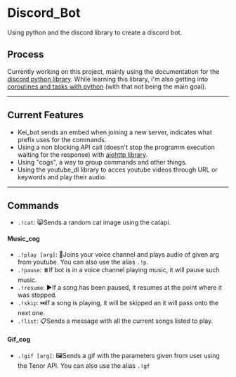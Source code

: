 # Discord_Bot
Using python and the discord library to create a discord bot.
## Process
Currently working on this project, mainly using the documentation for the [discord python library](https://discordpy.readthedocs.io/en/latest/api.html#discord.Embed.author). While learning this library, i'm also getting into [coroutines and tasks with python](https://docs.python.org/3/library/asyncio-task.html) (with that not being the main goal). 

---
## Current Features
- Kei_bot sends an embed when joining a new server, indicates what prefix uses for the commands.
- Using a non blocking API call (doesn't stop the programm execution waiting for the response) with [aiohttp library](https://docs.aiohttp.org/en/stable/).
- Using "cogs", a way to group commands and other things.
- Using the youtube_dl library to acces youtube videos through URL or keywords and play their audio.
---
## Commands
- `.!cat`: 😸Sends a random cat image using the catapi.
#### Music_cog
- `.!play [arg]`: 🎵Joins your voice channel and plays audio of given arg from youtube. You can also use the alias `.!p`.
- `.!pause`: ⏸️If bot is in a voice channel playing music, it will pause such music.
- `.!resume`: ▶️If a song has been paused, it resumes at the point where it was stopped.
- `.!skip`: ⏭️If a song is playing, it will be skipped an it will pass onto the next one.
- `.!list`: 📋Sends a message with all the current songs listed to play.
#### Gif_cog
- `.!gif [arg]`: 🖼️Sends a gif with the parameters given from user using the Tenor API. You can also use the alias `.!gf`
